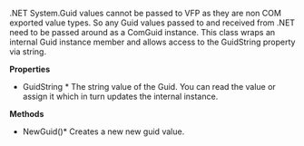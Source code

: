﻿.NET System.Guid values cannot be passed to VFP as they are non COM exported value types. So any Guid values passed to and received from .NET need to be passed around as a ComGuid instance. This class wraps an internal Guid instance member and allows access to the GuidString property via string.

**Properties**  
* GuidString *
The string value of the Guid. You can read the value or assign it which in turn updates the internal instance.

**Methods**  
* NewGuid()*
Creates a new new guid value.